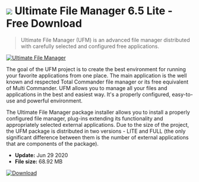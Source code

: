 # ![](https://cdn.softexe.net/static/icon/0/ultimate-file-manager-9172.png) Ultimate File Manager 6.5 Lite - Free Download

> Ultimate File Manager (UFM) is an advanced file manager distributed with carefully selected and configured free applications.

[![Ultimate File Manager](https://gallery.dpcdn.pl/imgc/Tools/75859/g_-_420x350_1.5_-_x337c3053-3d39-4b7c-8db7-3f549ee0c5fb.png)](https://softexe.net/win/disks-files/file-managers/ultimate-file-manager:apgb.html)

The goal of the UFM project is to create the best environment for running your favorite applications from one place. The main application is the well known and respected Total Commander file manager or its free equivalent of Multi Commander. UFM allows you to manage all your files and applications in the best and easiest way. It's a properly configured, easy-to-use and powerful environment.
 
 The Ultimate File Manager package installer allows you to install a properly configured file manager, plug-ins extending its functionality and appropriately selected external applications. Due to the size of the project, the UFM package is distributed in two versions - LITE and FULL (the only significant difference between them is the number of external applications that are components of the package).


- **Update:** Jun 29 2020
- **File size:** 68.92 MB

[![Download](https://cdn.softexe.net/static/img/download.png)](https://softexe.net/win/disks-files/file-managers/ultimate-file-manager:apgb.html)

